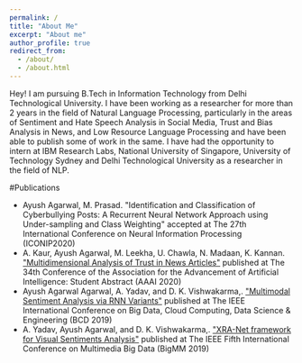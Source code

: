 ```yaml
---
permalink: /
title: "About Me"
excerpt: "About me"
author_profile: true
redirect_from: 
  - /about/
  - /about.html
---
```


Hey!
I am pursuing B.Tech in Information Technology from Delhi Technological University. I have been working as a researcher for more than 2 years in the field of Natural Language Processing, particularly in the areas of Sentiment and Hate Speech Analysis in Social Media, Trust and Bias Analysis in News, and Low Resource Language Processing and have been able to publish some of work in the same. I have had the opportunity to intern at IBM Research Labs, National University of Singapore, University of Technology Sydney and Delhi Technological University as a researcher in the field of NLP.

#Publications
* Ayush Agarwal, M. Prasad. "Identification and Classification of Cyberbullying Posts: A Recurrent Neural Network Approach using Under-sampling and Class Weighting" accepted at The 27th International Conference on Neural Information Processing (ICONIP2020)
* A. Kaur, Ayush Agarwal, M. Leekha, U. Chawla, N. Madaan, K. Kannan. ["Multidimensional Analysis of Trust in News
Articles"](https://144.208.67.177/ojs/index.php/AAAI/article/view/7191) published at The 34th Conference of the Association for the Advancement of Artificial Intelligence: Student Abstract (AAAI 2020)
* Ayush Agarwal Agarwal, A. Yadav, and D. K. Vishwakarma,. ["Multimodal Sentiment Analysis via RNN Variants"](https://ieeexplore.ieee.org/abstract/document/8885108/) published at The IEEE International Conference on Big Data, Cloud Computing, Data Science & Engineering (BCD 2019)
* A. Yadav, Ayush Agarwal, and D. K. Vishwakarma,. ["XRA-Net framework for Visual Sentiments Analysis"](https://ieeexplore.ieee.org/abstract/document/8919315/) published at The IEEE Fifth International Conference on Multimedia Big Data (BigMM 2019)


